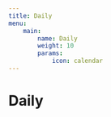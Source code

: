 ```yaml
---
title: Daily
menu:
    main:
        name: Daily
        weight: 10
        params:
            icon: calendar
---
```


# Daily